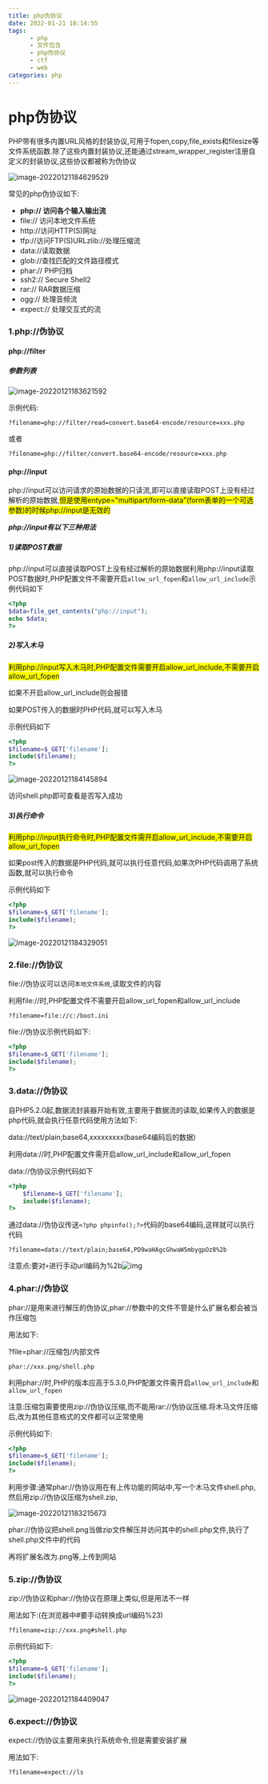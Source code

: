```yaml
---
title: php伪协议
date: 2022-01-21 18:14:55
tags:
      - php
      - 文件包含
      - php伪协议
      - ctf
      - web
categories: php
---
```


# php伪协议

PHP带有很多内置URL风格的封装协议,可用于fopen,copy,file_exists和filesize等文件系统函数.除了这些内置封装协议,还能通过stream_wrapper_register注册自定义的封装协议,这些协议都被称为伪协议<!--more-->

![image-20220121184629529](https://gitee.com/blue_satchel/images/raw/master/image-20220121184629529.png)

常见的php伪协议如下:



- **php:// 访问各个输入输出流**
- file://  访问本地文件系统
- http://访问HTTP(S)网址
- tfp://访问FTP(S)URLzlib://处理压缩流
- data://读取数据
- glob://查找匹配的文件路径模式
- phar:// PHP归档
- ssh2:// Secure Shell2
- rar:// RAR数据压缩
- ogg:// 处理音频流
- expect:// 处理交互式的流

### 1.php://伪协议

#### php://filter

##### 参数列表

![image-20220121183621592](https://gitee.com/blue_satchel/images/raw/master/image-20220121183621592.png)

示例代码:

`?filename=php://filter/read=convert.base64-encode/resource=xxx.php`  

或者

`?filename=php://filter/convert.base64-encode/resource=xxx.php`

#### php://input

php://input可以访问请求的原始数据的只读流,即可以直接读取POST上没有经过解析的原始数据,<label style="background:yellow">但是使用entype="multipart/form-data"(form表单的一个可选参数)的时候php://input是无效的</label>

***php://input有以下三种用法***

##### 1)读取POST数据   

php://input可以直接读取POST上没有经过解析的原始数据利用php://input读取POST数据时,PHP配置文件不需要开启`allow_url_fopen`和`allow_url_include`示例代码如下

```php
<?php
$data=file_get_contents("php://input");
echo $data;
?>
```

##### 2)写入木马

<label style="background:yellow">利用php://input写入木马时,PHP配置文件需要开启allow_url_include,不需要开启allow_url_fopen</label>

如果不开启allow_url_include则会报错

如果POST传入的数据时PHP代码,就可以写入木马

示例代码如下

```php
<?php
$filename=$_GET['filename'];
include($filename);
?>
```

![image-20220121184145894](https://gitee.com/blue_satchel/images/raw/master/image-20220121184145894.png)

访问shell.php即可查看是否写入成功

##### 3)执行命令

<label style="background:yellow">利用php://input执行命令时,PHP配置文件需开启allow_url_include,不需要开启allow_url_fopen</label>

如果post传入的数据是PHP代码,就可以执行任意代码,如果次PHP代码调用了系统函数,就可以执行命令

示例代码如下

```php
<?php
$filename=$_GET['filename'];
include($filename);
?>
```

![image-20220121184329051](https://gitee.com/blue_satchel/images/raw/master/image-20220121184329051.png)

### 2.file://伪协议

file://伪协议可以访问`本地文件系统`,读取文件的内容

利用file://时,PHP配置文件不需要开启allow_url_fopen和allow_url_include

`?filename=file://c:/boot.ini`

file://伪协议示例代码如下:

```php
<?php
$filename=$_GET['filename'];
include($filename);
?>
```

### 3.data://伪协议

自PHP5.2.0起,数据流封装器开始有效,主要用于数据流的读取,如果传入的数据是php代码,就会执行任意代码使用方法如下:

data://text/plain;base64,xxxxxxxxx(base64编码后的数据)

利用data://时,PHP配置文件需开启allow_url_include和allow_url_fopen

data://伪协议示例代码如下

```php
<?php
    $filename=$_GET['filename'];
	include($filename);
?>
```

通过data://伪协议传送`<?php phpinfo();?>`代码的base64编码,这样就可以执行代码

`?filename=data://text/plain;base64,PD9waHAgcGhwaW5mbygpOz8%2b`

注意点:要对`+`进行手动url编码为%2b![img](https://gitee.com/blue_satchel/images/raw/master/Image(17).png)





### 4.phar://伪协议

phar://是用来进行解压的伪协议,phar://参数中的文件不管是什么扩展名都会被当作压缩包

用法如下:

?file=phar://压缩包/内部文件

`phar://xxx.png/shell.php`

利用phar://时,PHP的版本应高于5.3.0,PHP配置文件需开启`allow_url_include`和`allow_url_fopen`

注意:压缩包需要使用zip://伪协议压缩,而不能用rar://伪协议压缩.将木马文件压缩后,改为其他任意格式的文件都可以正常使用

示例代码如下:

```php
<?php
$filename=$_GET['filename'];
include($filename);
?>
```

利用步骤:通常phar://伪协议用在有上传功能的网站中,写一个木马文件shell.php,然后用zip://伪协议压缩为shell.zip,

![image-20220121183215673](https://gitee.com/blue_satchel/images/raw/master/image-20220121183215673.png)

phar://伪协议把shell.png当做zip文件解压并访问其中的shell.php文件,执行了shell.php文件中的代码

再将扩展名改为.png等,上传到网站

### 5.zip://伪协议

zip://伪协议和phar://伪协议在原理上类似,但是用法不一样

用法如下:(在浏览器中#要手动转换成url编码%23)

`?filename=zip://xxx.png#shell.php`

示例代码如下:

```php
<?php
$filename=$_GET['filename'];
include($filename);
?>
```

![image-20220121184409047](https://gitee.com/blue_satchel/images/raw/master/image-20220121184409047.png)

### 6.expect://伪协议

expect://伪协议主要用来执行系统命令,但是需要安装扩展

用法如下:

`?filename=expect://ls`
